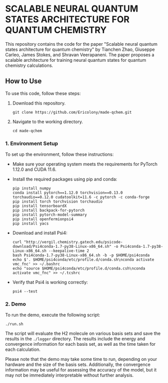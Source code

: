 # SCALABLE NEURAL QUANTUM STATES ARCHITECTURE FOR QUANTUM CHEMISTRY

This repository contains the code for the paper "Scalable neural quantum states architecture for quantum chemistry" by Tianchen Zhao, Giuseppe Carleo, James Stokes, and Shravan Veerapaneni. The paper proposes a scalable architecture for training neural quantum states for quantum chemistry calculations.

## How to Use

To use this code, follow these steps:

1. Download this repository.

    ```
    git clone https://github.com/Ericolony/made-qchem.git
    ```

2. Navigate to the working directory.

    ```
    cd made-qchem
    ```

### 1. Environment Setup

To set up the environment, follow these instructions:

- Make sure your operating system meets the requirements for PyTorch 1.12.0 and CUDA 11.6.

- Install the required packages using pip and conda:

    ```
    pip install numpy
    conda install pytorch==1.12.0 torchvision==0.13.0 torchaudio==0.12.0 cudatoolkit=11.6 -c pytorch -c conda-forge
    pip install torch torchvision torchaudio
    pip install tensorboardX
    pip install backpack-for-pytorch
    pip install pytorch-model-summary
    pip install openfermionpsi4
    pip install yacs
    ```

- Download and install Psi4:

    ```
    curl "http://vergil.chemistry.gatech.edu/psicode-download/Psi4conda-1.7-py38-Linux-x86_64.sh" -o Psi4conda-1.7-py38-Linux-x86_64.sh --keepalive-time 2
    bash Psi4conda-1.7-py38-Linux-x86_64.sh -b -p $HOME/psi4conda
    echo $'. $HOME/psi4conda/etc/profile.d/conda.sh\nconda activate vmc_fnc' >> ~/.bashrc
    echo "source $HOME/psi4conda/etc/profile.d/conda.csh\nconda activate vmc_fnc" >> ~/.tcshrc
    ```

- Verify that Psi4 is working correctly:

    ```
    psi4 --test
    ```

### 2. Demo

To run the demo, execute the following script:

```
./run.sh
```

The script will evaluate the H2 molecule on various basis sets and save the results in the `./logger` directory. The results include the energy and convergence information for each basis set, as well as the time taken for each calculation.

Please note that the demo may take some time to run, depending on your hardware and the size of the basis sets. Additionally, the convergence information may be useful for assessing the accuracy of the model, but it may not be immediately interpretable without further analysis.
